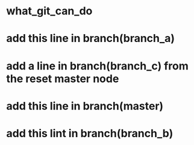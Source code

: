 # what_git_can_do
# add this line in branch(branch_a)
# add a line in branch(branch_c) from the reset master node
# add this line in branch(master)
# add this lint in branch(branch_b)

